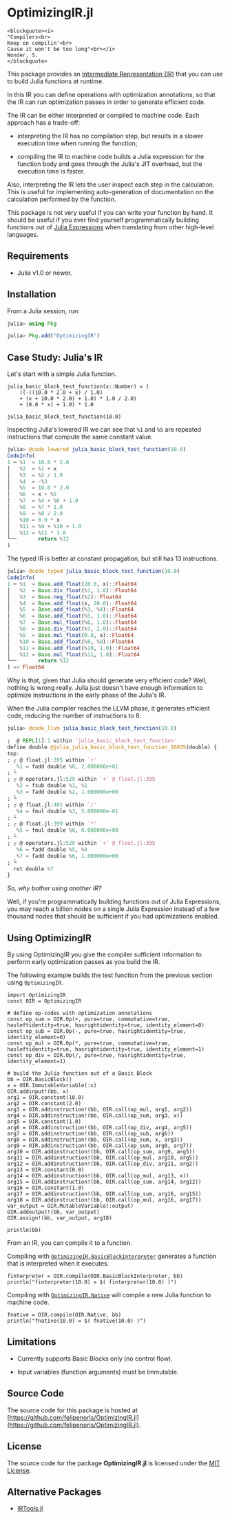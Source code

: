 
# OptimizingIR.jl

```@raw html
<blockquote><i>
"Compilers<br>
Keep on compilin'<br>
Cause it won't be too long"<br></i>
Wonder, S.
</blockquote>
```

This package provides an [Intermediate Representation (IR)](https://en.wikipedia.org/wiki/Intermediate_representation)
that you can use to build Julia functions at runtime.

In this IR you can define operations with optimization annotations, so that
the IR can run optimization passes in order to generate efficient code.

The IR can be either interpreted or compiled to machine code.
Each approach has a trade-off:

* interpreting the IR has no compilation step, but results in a slower execution time when running the function;

* compiling the IR to machine code builds a Julia expression for the function body and goes through the Julia's JIT overhead, but the execution time is faster.

Also, interpreting the IR lets the user inspect each step in the calculation.
This is useful for implementing auto-generation of documentation on
the calculation performed by the function.

This package is not very useful if you can write your function by hand.
It should be useful if you ever find yourself programmatically building
functions out of [Julia Expressions](https://docs.julialang.org/en/v1/manual/metaprogramming/#Expressions-and-evaluation-1)
when translating from other high-level languages.

## Requirements

* Julia v1.0 or newer.

## Installation

From a Julia session, run:

```julia
julia> using Pkg

julia> Pkg.add("OptimizingIR")
```

## Case Study: Julia's IR

Let's start with a simple Julia function.

```@example case_study
julia_basic_block_test_function(x::Number) = (
    ((-((10.0 * 2.0 + x) / 1.0)
    + (x + 10.0 * 2.0) + 1.0) * 1.0 / 2.0)
    + (0.0 * x) + 1.0) * 1.0

julia_basic_block_test_function(10.0)
```

Inspecting Julia's lowered IR we can see that `%1` and `%5` are repeated instructions that compute the same constant value.

```julia
julia> @code_lowered julia_basic_block_test_function(10.0)
CodeInfo(
1 ─ %1  = 10.0 * 2.0
│   %2  = %1 + x
│   %3  = %2 / 1.0
│   %4  = -%3
│   %5  = 10.0 * 2.0
│   %6  = x + %5
│   %7  = %4 + %6 + 1.0
│   %8  = %7 * 1.0
│   %9  = %8 / 2.0
│   %10 = 0.0 * x
│   %11 = %9 + %10 + 1.0
│   %12 = %11 * 1.0
└──       return %12
)
```

The typed IR is better at constant propagation, but still has 13 instructions.

```julia
julia> @code_typed julia_basic_block_test_function(10.0)
CodeInfo(
1 ─ %1  = Base.add_float(20.0, x)::Float64
│   %2  = Base.div_float(%1, 1.0)::Float64
│   %3  = Base.neg_float(%2)::Float64
│   %4  = Base.add_float(x, 20.0)::Float64
│   %5  = Base.add_float(%3, %4)::Float64
│   %6  = Base.add_float(%5, 1.0)::Float64
│   %7  = Base.mul_float(%6, 1.0)::Float64
│   %8  = Base.div_float(%7, 2.0)::Float64
│   %9  = Base.mul_float(0.0, x)::Float64
│   %10 = Base.add_float(%8, %9)::Float64
│   %11 = Base.add_float(%10, 1.0)::Float64
│   %12 = Base.mul_float(%11, 1.0)::Float64
└──       return %12
) => Float64
```

Why is that, given that Julia should generate very efficient code?
Well, nothing is wrong really. Julia just doesn't have enough information to
optimize instructions in the early phase of the Julia's IR.

When the Julia compiler reaches the LLVM phase, it generates efficient code,
reducing the number of instructions to 8.

```julia
julia> @code_llvm julia_basic_block_test_function(10.0)

;  @ REPL[1]:1 within `julia_basic_block_test_function'
define double @julia_julia_basic_block_test_function_16035(double) {
top:
; ┌ @ float.jl:395 within `+'
   %1 = fadd double %0, 2.000000e+01
; └
; ┌ @ operators.jl:529 within `+' @ float.jl:395
   %2 = fsub double %1, %1
   %3 = fadd double %2, 1.000000e+00
; └
; ┌ @ float.jl:401 within `/'
   %4 = fmul double %3, 5.000000e-01
; └
; ┌ @ float.jl:399 within `*'
   %5 = fmul double %0, 0.000000e+00
; └
; ┌ @ operators.jl:529 within `+' @ float.jl:395
   %6 = fadd double %5, %4
   %7 = fadd double %6, 1.000000e+00
; └
  ret double %7
}
```

*So, why bother using another IR?*

Well, if you're programmatically building functions out of Julia Expressions,
you may reach a billion nodes on a single Julia Expression instead of
a few thousand nodes that should be sufficient if you had optimizations enabled.

## Using OptimizingIR

By using OptimizingIR you give the compiler sufficient information to perform early optimization
passes as you build the IR.

The following example builds the test function from the previous section using `OptimizingIR`.

```@example case_study
import OptimizingIR
const OIR = OptimizingIR

# define op-codes with optimization annotations
const op_sum = OIR.Op(+, pure=true, commutative=true, hasleftidentity=true, hasrightidentity=true, identity_element=0)
const op_sub = OIR.Op(-, pure=true, hasrightidentity=true, identity_element=0)
const op_mul = OIR.Op(*, pure=true, commutative=true, hasleftidentity=true, hasrightidentity=true, identity_element=1)
const op_div = OIR.Op(/, pure=true, hasrightidentity=true, identity_element=1)

# build the Julia function out of a Basic Block
bb = OIR.BasicBlock()
x = OIR.ImmutableVariable(:x)
OIR.addinput!(bb, x)
arg1 = OIR.constant(10.0)
arg2 = OIR.constant(2.0)
arg3 = OIR.addinstruction!(bb, OIR.call(op_mul, arg1, arg2))
arg4 = OIR.addinstruction!(bb, OIR.call(op_sum, arg3, x))
arg5 = OIR.constant(1.0)
arg6 = OIR.addinstruction!(bb, OIR.call(op_div, arg4, arg5))
arg7 = OIR.addinstruction!(bb, OIR.call(op_sub, arg6))
arg8 = OIR.addinstruction!(bb, OIR.call(op_sum, x, arg3))
arg9 = OIR.addinstruction!(bb, OIR.call(op_sum, arg8, arg7))
arg10 = OIR.addinstruction!(bb, OIR.call(op_sum, arg9, arg5))
arg11 = OIR.addinstruction!(bb, OIR.call(op_mul, arg10, arg5))
arg12 = OIR.addinstruction!(bb, OIR.call(op_div, arg11, arg2))
arg13 = OIR.constant(0.0)
arg14 = OIR.addinstruction!(bb, OIR.call(op_mul, arg13, x))
arg15 = OIR.addinstruction!(bb, OIR.call(op_sum, arg14, arg12))
arg16 = OIR.constant(1.0)
arg17 = OIR.addinstruction!(bb, OIR.call(op_sum, arg16, arg15))
arg18 = OIR.addinstruction!(bb, OIR.call(op_mul, arg16, arg17))
var_output = OIR.MutableVariable(:output)
OIR.addoutput!(bb, var_output)
OIR.assign!(bb, var_output, arg18)

println(bb)
```

From an IR, you can compile it to a function.

Compiling with [`OptimizingIR.BasicBlockInterpreter`](@ref) generates a function
that is interpreted when it executes.

```@example case_study
finterpreter = OIR.compile(OIR.BasicBlockInterpreter, bb)
println("finterpreter(10.0) = $( finterpreter(10.0) )")
```

Compiling with [`OptimizingIR.Native`](@ref) will compile a new Julia function
to machine code.

```@example case_study
fnative = OIR.compile(OIR.Native, bb)
println("fnative(10.0) = $( fnative(10.0) )")
```

## Limitations

* Currently supports Basic Blocks only (no control flow).

* Input variables (function arguments) must be Immutable.

## Source Code

The source code for this package is hosted at
[https://github.com/felipenoris/OptimizingIR.jl](https://github.com/felipenoris/OptimizingIR.jl).

## License

The source code for the package **OptimizingIR.jl** is licensed under
the [MIT License](https://raw.githubusercontent.com/felipenoris/OptimizingIR.jl/master/LICENSE).

## Alternative Packages

* [IRTools.jl](https://github.com/MikeInnes/IRTools.jl)
